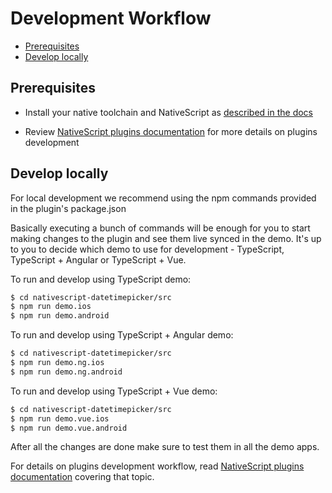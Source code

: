 # Development Workflow

<!-- TOC depthFrom:2 -->

- [Prerequisites](#prerequisites)
- [Develop locally](#develop-locally)

<!-- /TOC -->


## Prerequisites

* Install your native toolchain and NativeScript as [described in the docs](https://docs.nativescript.org/start/quick-setup)

* Review [NativeScript plugins documentation](https://docs.nativescript.org/plugins/plugins) for more details on plugins development


## Develop locally

For local development we recommend using the npm commands provided in the plugin's package.json

Basically executing a bunch of commands will be enough for you to start making changes to the plugin and see them live synced in the demo. It's up to you to decide which demo to use for development - TypeScript, TypeScript + Angular or TypeScript + Vue.


To run and develop using TypeScript demo:
```bash
$ cd nativescript-datetimepicker/src
$ npm run demo.ios
$ npm run demo.android
```

To run and develop using TypeScript + Angular demo:
```bash
$ cd nativescript-datetimepicker/src
$ npm run demo.ng.ios
$ npm run demo.ng.android
```

To run and develop using TypeScript + Vue demo:
```bash
$ cd nativescript-datetimepicker/src
$ npm run demo.vue.ios
$ npm run demo.vue.android
```

After all the changes are done make sure to test them in all the demo apps.

For details on plugins development workflow, read [NativeScript plugins documentation](https://docs.nativescript.org/plugins/building-plugins#step-2-set-up-a-development-workflow) covering that topic.
